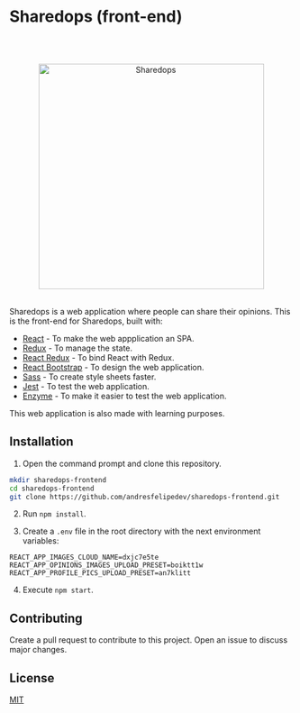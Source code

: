 # Sharedops (front-end)

<br>
<br>
<p align="center">
    <img src="https://raw.githubusercontent.com/andresfelipedev/sharedops-frontend/aebdc31abe86a6237a3226c5a4e4a468b9fc4c13/src/assets/images/sharedops-logo-background.svg" alt="Sharedops" width="400">   
</div>
<br>
<br>

Sharedops is a web application where people can share their opinions. This is the front-end for Sharedops, built with:

* [React](https://reactjs.org) - To make the web appplication an SPA.
* [Redux](https://redux.js.org) - To manage the state.
* [React Redux](https://react-redux.js.org) - To bind React with Redux.
* [React Bootstrap](https://react-bootstrap.github.io) - To design the web application.
* [Sass](https://sass-lang.com) - To create style sheets faster.
* [Jest](https://jestjs.io) - To test the web application.
* [Enzyme](https://enzymejs.github.io/enzyme/) - To make it easier to test the web application.


This web application is also made with learning purposes.

## Installation

1. Open the command prompt and clone this repository.
```bash
mkdir sharedops-frontend
cd sharedops-frontend
git clone https://github.com/andresfelipedev/sharedops-frontend.git
```

2. Run `npm install`.

3. Create a `.env` file in the root directory with the next environment variables:
```
REACT_APP_IMAGES_CLOUD_NAME=dxjc7e5te
REACT_APP_OPINIONS_IMAGES_UPLOAD_PRESET=boiktt1w
REACT_APP_PROFILE_PICS_UPLOAD_PRESET=an7klitt
```

4. Execute `npm start`.

## Contributing

Create a pull request to contribute to this project. Open an issue to discuss major changes.

## License

[MIT](https://choosealicense.com/licenses/mit/)